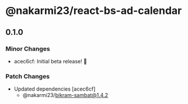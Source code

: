 # @nakarmi23/react-bs-ad-calendar

## 0.1.0

### Minor Changes

- acec6cf: Initial beta release! 🎉

### Patch Changes

- Updated dependencies [acec6cf]
  - @nakarmi23/bikram-sambat@1.4.2
